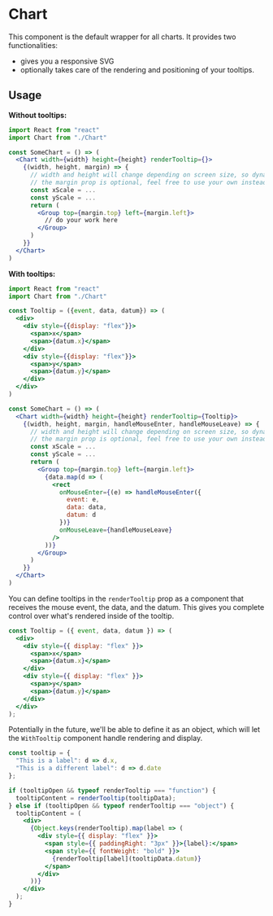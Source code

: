 # Chart

This component is the default wrapper for all charts. It provides two functionalities:

- gives you a responsive SVG
- optionally takes care of the rendering and positioning of your tooltips.

## Usage

**Without tooltips:**

```jsx
import React from "react"
import Chart from "./Chart"

const SomeChart = () => (
  <Chart width={width} height={height} renderTooltip={}>
    {(width, height, margin) => {
      // width and height will change depending on screen size, so dynamically create your scales here
      // the margin prop is optional, feel free to use your own instead
      const xScale = ...
      const yScale = ...
      return (
        <Group top={margin.top} left={margin.left}>
          // do your work here
        </Group>
      )
    }}
  </Chart>
)
```

**With tooltips:**

```jsx
import React from "react"
import Chart from "./Chart"

const Tooltip = ({event, data, datum}) => (
  <div>
    <div style={{display: "flex"}}>
      <span>x</span>
      <span>{datum.x}</span>
    </div>
    <div style={{display: "flex"}}>
      <span>y</span>
      <span>{datum.y}</span>
    </div>
  </div>
)

const SomeChart = () => (
  <Chart width={width} height={height} renderTooltip={Tooltip}>
    {(width, height, margin, handleMouseEnter, handleMouseLeave) => {
      // width and height will change depending on screen size, so dynamically create your scales here
      // the margin prop is optional, feel free to use your own instead
      const xScale = ...
      const yScale = ...
      return (
        <Group top={margin.top} left={margin.left}>
          {data.map(d => (
            <rect
              onMouseEnter={(e) => handleMouseEnter({
                event: e,
                data: data,
                datum: d
              })}
              onMouseLeave={handleMouseLeave}
            />
          ))}
        </Group>
      )
    }}
  </Chart>
)
```

You can define tooltips in the `renderTooltip` prop as a component that receives the mouse event, the data, and the datum. This gives you complete control over what's rendered inside of the tooltip.

```jsx
const Tooltip = ({ event, data, datum }) => (
  <div>
    <div style={{ display: "flex" }}>
      <span>x</span>
      <span>{datum.x}</span>
    </div>
    <div style={{ display: "flex" }}>
      <span>y</span>
      <span>{datum.y}</span>
    </div>
  </div>
);
```

Potentially in the future, we'll be able to define it as an object, which will let the `WithTooltip` component handle rendering and display.

```js
const tooltip = {
  "This is a label": d => d.x,
  "This is a different label": d => d.date
};
```

```jsx
if (tooltipOpen && typeof renderTooltip === "function") {
  tooltipContent = renderTooltip(tooltipData);
} else if (tooltipOpen && typeof renderTooltip === "object") {
  tooltipContent = (
    <div>
      {Object.keys(renderTooltip).map(label => (
        <div style={{ display: "flex" }}>
          <span style={{ paddingRight: "3px" }}>{label}:</span>
          <span style={{ fontWeight: "bold" }}>
            {renderTooltip[label](tooltipData.datum)}
          </span>
        </div>
      ))}
    </div>
  );
}
```
